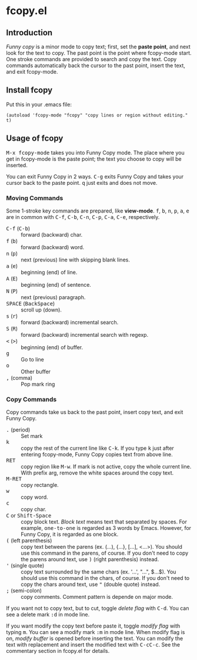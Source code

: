 # fcopy.el

## Introduction

<dfn>Funny copy</dfn> is a minor mode to copy text; first, set the **paste
point**, and next look for the text to copy.  The past point is the point where
fcopy-mode start.  One stroke commands are provided to search and copy the text.
Copy commands automatically back the cursor to the past point, insert the text,
and exit fcopy-mode.

## Install fcopy

Put this in your .emacs file:

    (autoload 'fcopy-mode "fcopy" "copy lines or region without editing." t)


## Usage of fcopy

<kbd>M-x fcopy-mode</kbd> takes you into Funny Copy mode.  The place where you
get in fcopy-mode is the paste point; the text you choose to copy will be
inserted.

You can exit Funny Copy in 2 ways.  <kbd>C-g</kbd> exits Funny Copy and takes
your cursor back to the paste point.  <kbd>q</kbd> just exits and does not move.

### Moving Commands

Some 1-stroke key commands are prepared, like **view-mode**.  <kbd>f</kbd>,
<kbd>b</kbd>, <kbd>n</kbd>, <kbd>p</kbd>, <kbd>a</kbd>, <kbd>e</kbd> are in
common with <kbd>C-f</kbd>, <kbd>C-b</kbd>, <kbd>C-n</kbd>, <kbd>C-p</kbd>,
<kbd>C-a</kbd>, <kbd>C-e</kbd>, respectively.

<dl class="def">
   <dt><kbd>C-f</kbd> (<kbd>C-b</kbd>)</dt>
   <dd>forward (backward) char.</dd>

   <dt><kbd>f</kbd> (<kbd>b</kbd>)</dt>
   <dd>forward (backward) word.</dd>

   <dt><kbd>n</kbd> (<kbd>p</kbd>)</dt>
   <dd>next (previous) line with skipping blank lines.</dd>

   <dt><kbd>a</kbd> (<kbd>e</kbd>)</dt>
   <dd>beginning (end) of line.</dd>

   <dt><kbd>A</kbd> (<kbd>E</kbd>)</dt>
   <dd>beginning (end) of sentence.</dd>

   <dt><kbd>N</kbd> (<kbd>P</kbd>)</dt>
   <dd>next (previous) paragraph.</dd>

   <dt><kbd>SPACE</kbd> (<kbd>BackSpace</kbd>)</dt>
   <dd>scroll up (down).</dd>

   <dt><kbd>s</kbd> (<kbd>r</kbd>)</dt>
   <dd>forward (backward) incremental search.</dd>

   <dt><kbd>S</kbd> (<kbd>R</kbd>)</dt>
   <dd>forward (backward) incremental search with regexp.</dd>

   <dt><kbd>&lt;</kbd> (<kbd>&gt;</kbd>)</dt>
   <dd>beginning (end) of buffer.</dd>

   <dt><kbd>g</kbd></dt>
   <dd>Go to line</dd>

   <dt><kbd>o</kbd></dt>
   <dd>Other buffer</dd>

   <dt><kbd>,</kbd> (comma)</dt>
   <dd>Pop mark ring</dd>
</dl>

### Copy Commands

Copy commands take us back to the past point, insert copy text, and exit Funny Copy.

<dl class="def">
   <dt><kbd>.</kbd> (period)</dt>
   <dd>Set mark</dd>

   <dt><kbd>k</kbd></dt>
   <dd>copy the rest of the current line like <kbd>C-k</kbd>.
    If you type <kbd>k</kbd> just after entering fcopy-mode,
    Funny Copy copies text from above line.</dd>

   <dt><kbd>RET</kbd></dt>
   <dd>copy region like <kbd>M-w</kbd>.
    If mark is not active, copy the whole current line.
    With prefix arg, remove the white spaces around the copy text.</dd>

   <dt><kbd>M-RET</kbd></dt>
   <dd>copy rectangle.</dd>

   <dt><kbd>w</kbd></dt>
   <dd>copy word.</dd>

   <dt><kbd>c</kbd></dt>   
   <dd>copy char.</dd>

   <dt><kbd>C</kbd> or <kbd>Shift-Space</kbd></dt>
   <dd>copy block text.
    <dfn>Block text</dfn> means text that separated by spaces.
    For example, <samp>one-to-one</samp> is regarded as 3 words by Emacs.
    However, for Funny Copy, it is regarded as one block.</dd>

   <dt><kbd>(</kbd> (left parenthesis)</dt>
   <dd>copy text between the parens (ex. (...), {...}, [...], &lt;...&gt;).
    You should use this command in the parens, of course.
    If you don't need to copy the parens around text,
    use <kbd>)</kbd> (right parenthesis) instead.</dd>
  
   <dt><kbd>'</kbd> (single quote)</dt>
   <dd>copy text surrounded by the same chars (ex. '...', "...", $...$).
    You should use this command in the chars, of course.
    If you don't need to copy the chars around text,
    use <kbd>&quot;</kbd> (double quote) instead.</dd>

   <dt><kbd>;</kbd> (semi-colon)</dt>
   <dd>copy comments. Comment pattern is depende on major mode.</dd>
</dl>

If you want not to copy text, but to cut, toggle <dfn>delete flag</dfn> with
<kbd>C-d</kbd>.  You can see a delete mark <samp>:d</samp> in mode line.</p>

If you want modify the copy text before paste it, toggle <dfn>modify flag</dfn>
with typing <kbd>m</kbd>.  You can see a modify mark <samp>:m</samp> in mode
line.  When modify flag is on, <dfn>modify buffer</dfn> is opened before
inserting the text.  You can modify the text with replacement and insert the
modified text with <kbd>C-cC-c</kbd>.  See the commentary section in fcopy.el
for details.
